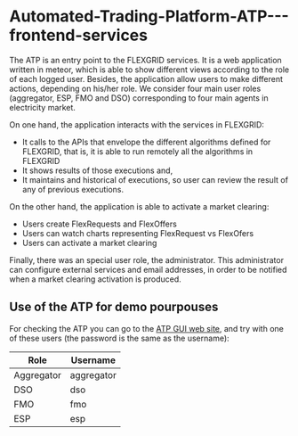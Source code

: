 # Automated-Trading-Platform-ATP---frontend-services

The ATP is an entry point to the FLEXGRID services. It is a web application written in meteor, which is able to show different views according to the role of each logged user. Besides, the application allow users to make different actions, depending on his/her role. We consider four main user roles (aggregator, ESP, FMO and DSO) corresponding to four main agents in electricity market.

On one hand, the application interacts with the services in FLEXGRID:
 * It calls to the APIs that envelope the different algorithms defined for FLEXGRID, that is, it is able to run remotely all the algorithms in FLEXGRID
 * It shows results of those executions and,
 * It maintains and historical of executions, so user can review the result of any of previous executions.

On the other hand, the application is able to activate a market clearing:
 * Users create FlexRequests and FlexOffers
 * Users can watch charts representing FlexRequest vs FlexOfers
 * Users can activate a market clearing

Finally, there was an special user role, the administrator. This administrator can configure external services and email addresses, in order to be notified when a market clearing activation is produced.

## Use of the ATP for demo pourpouses

For checking the ATP you can go to the [ATP GUI web site](https://atp-flexgrid.tec.etra-id.com/), and try with one of these users (the password is the same as the username):
  
| Role       | Username   |
|------------|------------|
| Aggregator | aggregator |
| DSO        | dso        |
| FMO        | fmo        |
| ESP        | esp        |
  
